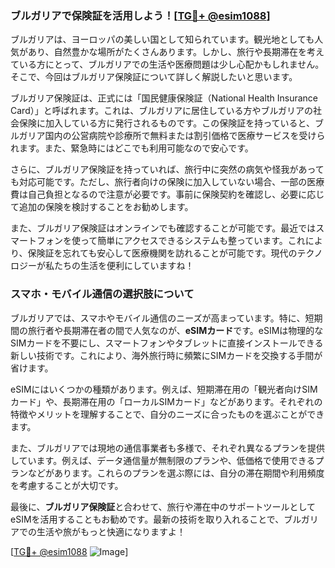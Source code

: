 ### ブルガリアで保険証を活用しよう！[[TG💪+ @esim1088](https://t.me/s/esim1088)]

ブルガリアは、ヨーロッパの美しい国として知られています。観光地としても人気があり、自然豊かな場所がたくさんあります。しかし、旅行や長期滞在を考えている方にとって、ブルガリアでの生活や医療問題は少し心配かもしれません。そこで、今回はブルガリア保険証について詳しく解説したいと思います。

ブルガリア保険証は、正式には「国民健康保険証（National Health Insurance Card）」と呼ばれます。これは、ブルガリアに居住している方やブルガリアの社会保険に加入している方に発行されるものです。この保険証を持っていると、ブルガリア国内の公営病院や診療所で無料または割引価格で医療サービスを受けられます。また、緊急時にはどこでも利用可能なので安心です。

さらに、ブルガリア保険証を持っていれば、旅行中に突然の病気や怪我があっても対応可能です。ただし、旅行者向けの保険に加入していない場合、一部の医療費は自己負担となるので注意が必要です。事前に保険契約を確認し、必要に応じて追加の保険を検討することをお勧めします。

また、ブルガリア保険証はオンラインでも確認することが可能です。最近ではスマートフォンを使って簡単にアクセスできるシステムも整っています。これにより、保険証を忘れても安心して医療機関を訪れることが可能です。現代のテクノロジーが私たちの生活を便利にしていますね！

### スマホ・モバイル通信の選択肢について

ブルガリアでは、スマホやモバイル通信のニーズが高まっています。特に、短期間の旅行者や長期滞在者の間で人気なのが、**eSIMカード**です。eSIMは物理的なSIMカードを不要にし、スマートフォンやタブレットに直接インストールできる新しい技術です。これにより、海外旅行時に頻繁にSIMカードを交換する手間が省けます。

eSIMにはいくつかの種類があります。例えば、短期滞在用の「観光者向けSIMカード」や、長期滞在用の「ローカルSIMカード」などがあります。それぞれの特徴やメリットを理解することで、自分のニーズに合ったものを選ぶことができます。

また、ブルガリアでは現地の通信事業者も多様で、それぞれ異なるプランを提供しています。例えば、データ通信量が無制限のプランや、低価格で使用できるプランなどがあります。これらのプランを選ぶ際には、自分の滞在期間や利用頻度を考慮することが大切です。

最後に、**ブルガリア保険証**と合わせて、旅行や滞在中のサポートツールとしてeSIMを活用することもお勧めです。最新の技術を取り入れることで、ブルガリアでの生活や旅がもっと快適になりますよ！

[[TG💪+ @esim1088](https://t.me/s/esim1088) ![Image](https://i.postimg.cc/Y0z9fWf4/image.png)]